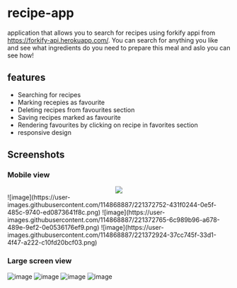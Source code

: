# recipe-app 

application that allows you to search for recipes using forkify appi from https://forkify-api.herokuapp.com/.
You can search for anything you like and see what ingredients do you need to prepare this meal and aslo you can see how!

## features

- Searching for recipes
- Marking recepies as favourite
- Deleting recipes from favourites section
- Saving recipes marked as favourite
- Rendering favourites by clicking on recipe in favorites section
- responsive design

## Screenshots

### Mobile view
<div align="center">
  <img src="https://user-images.githubusercontent.com/114868887/221372742-eee4e8ca-2066-41b6-93c4-adae275bebd5.png">
</div>
![image](https://user-images.githubusercontent.com/114868887/221372752-431f0244-0e5f-485c-9740-ed0873641f8c.png)
![image](https://user-images.githubusercontent.com/114868887/221372765-6c989b96-a678-489e-9ef2-0e0536176ef9.png)
![image](https://user-images.githubusercontent.com/114868887/221372924-37cc745f-33d1-4f47-a222-c10fd20bcf03.png)


### Large screen view

![image](https://user-images.githubusercontent.com/114868887/221372972-d8685a3f-0193-44ae-89b5-554917e66a45.png)
![image](https://user-images.githubusercontent.com/114868887/221372985-c289c5a1-6f39-43a7-805f-bc34cd0a58fd.png)
![image](https://user-images.githubusercontent.com/114868887/221373051-be622a28-a12b-445a-9452-f86560cf8981.png)
![image](https://user-images.githubusercontent.com/114868887/221372988-2df4c1eb-00fd-4924-967f-1828edbf8c1d.png)


